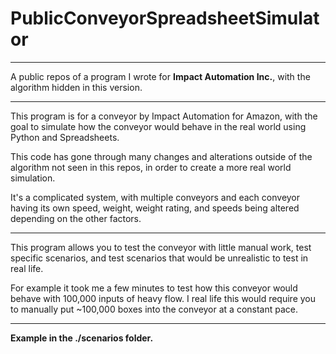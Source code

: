# PublicConveyorSpreadsheetSimulator
---

A public repos of a program I wrote for **Impact Automation Inc.**, with the algorithm hidden in this version.

---

This program is for a conveyor by Impact Automation for Amazon, with the goal to simulate how the conveyor would behave in the real world using Python and Spreadsheets. 

This code has gone through many changes and alterations outside of the algorithm not seen in this repos, in order to create a more real world simulation.

It's a complicated system, with multiple conveyors and each conveyor having its own speed, weight, weight rating, and speeds being altered depending on the other factors. 

---

This program allows you to test the conveyor with little manual work, test specific scenarios, and test scenarios that would be unrealistic to test in real life. 

For example it took me a few minutes to test how this conveyor would behave with 100,000 inputs of heavy flow. I real life this would require you to manually put ~100,000 boxes into the conveyor at a constant pace.  

---

**Example in the ./scenarios folder.**
